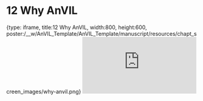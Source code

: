 # 12 Why AnVIL
 
{type: iframe, title:12 Why AnVIL, width:800, height:600, poster:/__w/AnVIL_Template/AnVIL_Template/manuscript/resources/chapt_screen_images/why-anvil.png}
![](https://jhudatascience.org/AnVIL_Template/why-anvil.html)
 

 
